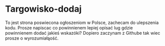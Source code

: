 # Targowisko-dodaj
To jest strona poswiecona ogłoszeniom w Polsce, zachecam do ulepszenia kodu.
Prosze napiscac co powinnienem lepiej opisać lug gdzie powinnienem dodać jakieś wskazóki? 
Dopiero zaczynam z Githube tak wiec prosze o wyrozumiałąość.
